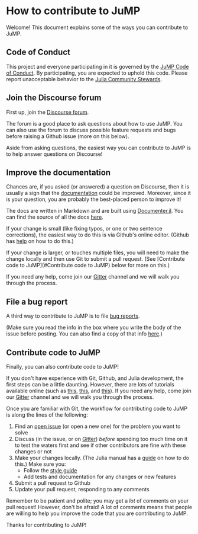 # How to contribute to JuMP

Welcome! This document explains some of the ways you can contribute to JuMP.

## Code of Conduct

This project and everyone participating in it is governed by the
[JuMP Code of Conduct](https://github.com/JuliaOpt/JuMP.jl/blob/master/CODE_OF_CONDUCT.md).
By participating, you are expected to uphold this code. Please report
unacceptable behavior to the [Julia Community Stewards](https://julialang.org/community/stewards/).

## Join the Discourse forum

First up, join the [Discourse forum](https://discourse.julialang.org/c/domain/opt).

The forum is a good place to ask questions about how to use JuMP. You can also
use the forum to discuss possible feature requests and bugs before raising a
Github issue (more on this below).

Aside from asking questions, the easiest way you can contribute to JuMP is to
help answer questions on Discourse!

## Improve the documentation

Chances are, if you asked (or answered) a question on Discourse, then it is
usually a sign that the [documentation](http://www.juliaopt.org/JuMP.jl/latest/)
could be improved. Moreover, since it is your question, you are probably the
best-placed person to improve it!

The docs are written in Markdown and are built using [Documenter.jl](https://github.com/JuliaDocs/Documenter.jl).
You can find the source of all the docs [here](https://github.com/JuliaOpt/JuMP.jl/tree/master/docs).

If your change is small (like fixing typos, or one or two sentence corrections),
the easiest way to do this is via Github's online editor. (Github has
[help](https://help.github.com/articles/editing-files-in-another-user-s-repository/)
on how to do this.)

If your change is larger, or touches multiple files, you will need to make the
change locally and then use Git to submit a pull request. (See [Contribute code to JuMP](#Contribute code to JuMP)
below for more on this.)

If you need any help, come join our [Gitter](https://gitter.im/JuliaOpt/JuMP-dev)
channel and we will walk you through the process.

## File a bug report

A third way to contribute to JuMP is to file [bug reports](https://github.com/JuliaOpt/JuMP.jl/issues/new?template=bug_report.md).

(Make sure you read the info in the box where you write the body of the issue
before posting. You can also find a copy of that info [here](https://github.com/JuliaOpt/JuMP.jl/blob/master/.github/ISSUE_TEMPLATE/bug_report.md).)

## Contribute code to JuMP

Finally, you can also contribute code to JuMP!

If you don't have experience with Git, Github, and Julia development, the first
steps can be a little daunting. However, there are lots of tutorials available
online (such as [this](http://try.github.io/), [this](https://guides.github.com/activities/hello-world/),
and [this](https://docs.julialang.org/en/stable/manual/packages/#Making-changes-to-an-existing-package-1)).
If you need any help, come join our [Gitter](https://gitter.im/JuliaOpt/JuMP-dev)
channel and we will walk you through the process.

Once you are familiar with Git, the workflow for contributing code to JuMP is
along the lines of the following:
1. Find an [open issue](https://github.com/JuliaOpt/JuMP.jl/issues) (or open a
    new one) for the problem you want to solve
2. Discuss (in the issue, or on [Gitter](https://gitter.im/JuliaOpt/JuMP-dev))
_before_ spending too much time on it to test the waters first and see if other
contributors are fine with these changes or not
3. Make your changes locally. (The Julia manual has a [guide](https://docs.julialang.org/en/stable/manual/packages/#Making-changes-to-an-existing-package-1)
on how to do this.) Make sure you:
    - Follow the [style guide](http://www.juliaopt.org/JuMP.jl/latest/style.html)
    - Add tests and documentation for any changes or new features
4. Submit a pull request to Github
5. Update your pull request, responding to any comments

Remember to be patient and polite; you may get a _lot_ of comments on your pull
request! However, don't be afraid! A lot of comments means that people are
willing to help you improve the code that you are contributing to JuMP.

Thanks for contributing to JuMP!
